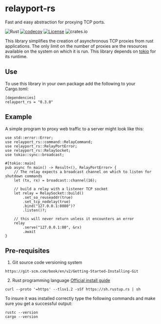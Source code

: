 # relayport-rs
Fast and easy abstraction for proxying TCP ports.

![Rust](https://github.com/mtelahun/relayport-rs/actions/workflows/rust.yml/badge.svg)
[![codecov](https://codecov.io/gh/mtelahun/relayport-rs/branch/main/graph/badge.svg?token=A1P9I5E2LU)](https://codecov.io/gh/mtelahun/relayport-rs)
[![License](https://img.shields.io/badge/License-BSD_2--Clause-orange.svg)](https://opensource.org/licenses/BSD-2-Clause)
![crates.io](https://img.shields.io/crates/v/relayport-rs.svg)

This library simplifies the creation of asynchronous TCP proxies from rust applications. The only limit on the number
of proxies are the resources available on the system on which it is run. This library depends on [tokio](https::/tokio.rs)
for its runtime.

## Use
To use this library in your own package add the following to your Cargo.toml:

```
[dependencies]
relayport_rs = "0.3.0"
```

## Example
A simple program to proxy web traffic to a server might look like this:
```
use std::error::Error;
use relayport_rs::command::RelayCommand;
use relayport_rs::RelayPortError;
use relayport_rs::RelaySocket;
use tokio::sync::broadcast;

#[tokio::main]
pub async fn main() -> Result<(), RelayPortError> {
    // The relay expects a broadcast channel on which to listen for shutdown commands
    let (tx, rx) = broadcast::channel(16);

    // build a relay with a listener TCP socket
    let relay = RelaySocket::build()
        .set_so_reuseaddr(true)
        .set_tcp_nodelay(true)
        .bind("127.0.0.1:8080")?
        .listen()?;

    // this will never return unless it encounters an error
    relay
        .serve("127.0.0.1:80", &rx)
        .await
}
```


## Pre-requisites
1. Git source code versioning system

`https://git-scm.com/book/en/v2/Getting-Started-Installing-Git`

2. Rust programming language [Official install guide](https://www.rust-lang.org/tools/install)

`curl --proto '=https' --tlsv1.2 -sSf https://sh.rustup.rs | sh`

To insure it was installed correctly type the following commands and make sure you get a successful output:
```
rustc --version
cargo --version
```
